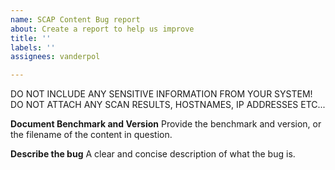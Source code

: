 ```yaml
---
name: SCAP Content Bug report
about: Create a report to help us improve
title: ''
labels: ''
assignees: vanderpol

---
```


DO NOT INCLUDE ANY SENSITIVE INFORMATION FROM YOUR SYSTEM!    DO NOT ATTACH ANY SCAN RESULTS, HOSTNAMES, IP ADDRESSES ETC...

**Document Benchmark and Version**
Provide the benchmark and version, or the filename of the content in question.

**Describe the bug**
A clear and concise description of what the bug is.
